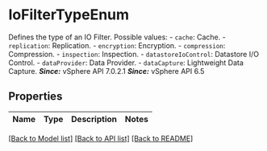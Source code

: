 # IoFilterTypeEnum

Defines the type of an IO Filter.  Possible values: - `cache`: Cache. - `replication`: Replication. - `encryption`: Encryption. - `compression`: Compression. - `inspection`: Inspection. - `datastoreIoControl`: Datastore I/O Control. - `dataProvider`: Data Provider. - `dataCapture`: Lightweight Data Capture.      ***Since:*** vSphere API 7.0.2.1  ***Since:*** vSphere API 6.5 

## Properties
Name | Type | Description | Notes
------------ | ------------- | ------------- | -------------

[[Back to Model list]](../README.md#documentation-for-models) [[Back to API list]](../README.md#documentation-for-api-endpoints) [[Back to README]](../README.md)


